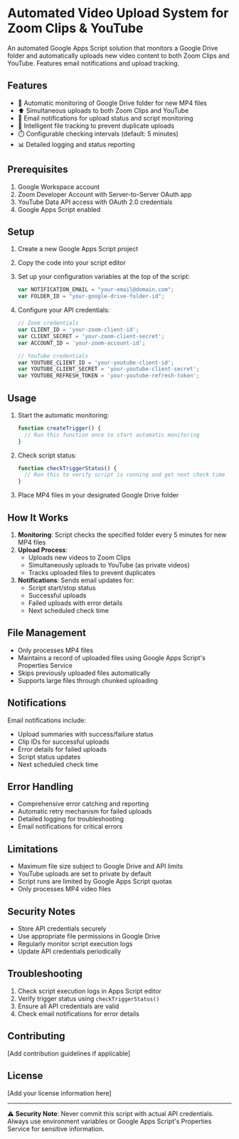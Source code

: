 # Automated Video Upload System for Zoom Clips & YouTube

An automated Google Apps Script solution that monitors a Google Drive folder and automatically uploads new video content to both Zoom Clips and YouTube. Features email notifications and upload tracking.

## Features

- 🔄 Automatic monitoring of Google Drive folder for new MP4 files
- ⬆️ Simultaneous uploads to both Zoom Clips and YouTube
- 📧 Email notifications for upload status and script monitoring
- 🎯 Intelligent file tracking to prevent duplicate uploads
- ⏱️ Configurable checking intervals (default: 5 minutes)
- 📊 Detailed logging and status reporting

## Prerequisites

1. Google Workspace account
2. Zoom Developer Account with Server-to-Server OAuth app
3. YouTube Data API access with OAuth 2.0 credentials
4. Google Apps Script enabled

## Setup

1. Create a new Google Apps Script project
2. Copy the code into your script editor
3. Set up your configuration variables at the top of the script:
   ```javascript
   var NOTIFICATION_EMAIL = "your-email@domain.com";
   var FOLDER_ID = "your-google-drive-folder-id";
   ```

4. Configure your API credentials:
   ```javascript
   // Zoom credentials
   var CLIENT_ID = 'your-zoom-client-id';
   var CLIENT_SECRET = 'your-zoom-client-secret';
   var ACCOUNT_ID = 'your-zoom-account-id';

   // YouTube credentials
   var YOUTUBE_CLIENT_ID = 'your-youtube-client-id';
   var YOUTUBE_CLIENT_SECRET = 'your-youtube-client-secret';
   var YOUTUBE_REFRESH_TOKEN = 'your-youtube-refresh-token';
   ```

## Usage

1. Start the automatic monitoring:
   ```javascript
   function createTrigger() {
     // Run this function once to start automatic monitoring
   }
   ```

2. Check script status:
   ```javascript
   function checkTriggerStatus() {
     // Run this to verify script is running and get next check time
   }
   ```

3. Place MP4 files in your designated Google Drive folder

## How It Works

1. **Monitoring**: Script checks the specified folder every 5 minutes for new MP4 files
2. **Upload Process**:
   - Uploads new videos to Zoom Clips
   - Simultaneously uploads to YouTube (as private videos)
   - Tracks uploaded files to prevent duplicates
3. **Notifications**: Sends email updates for:
   - Script start/stop status
   - Successful uploads
   - Failed uploads with error details
   - Next scheduled check time

## File Management

- Only processes MP4 files
- Maintains a record of uploaded files using Google Apps Script's Properties Service
- Skips previously uploaded files automatically
- Supports large files through chunked uploading

## Notifications

Email notifications include:
- Upload summaries with success/failure status
- Clip IDs for successful uploads
- Error details for failed uploads
- Script status updates
- Next scheduled check time

## Error Handling

- Comprehensive error catching and reporting
- Automatic retry mechanism for failed uploads
- Detailed logging for troubleshooting
- Email notifications for critical errors

## Limitations

- Maximum file size subject to Google Drive and API limits
- YouTube uploads are set to private by default
- Script runs are limited by Google Apps Script quotas
- Only processes MP4 video files

## Security Notes

- Store API credentials securely
- Use appropriate file permissions in Google Drive
- Regularly monitor script execution logs
- Update API credentials periodically

## Troubleshooting

1. Check script execution logs in Apps Script editor
2. Verify trigger status using `checkTriggerStatus()`
3. Ensure all API credentials are valid
4. Check email notifications for error details

## Contributing

[Add contribution guidelines if applicable]

## License

[Add your license information here]

---

⚠️ **Security Note**: Never commit this script with actual API credentials. Always use environment variables or Google Apps Script's Properties Service for sensitive information.
